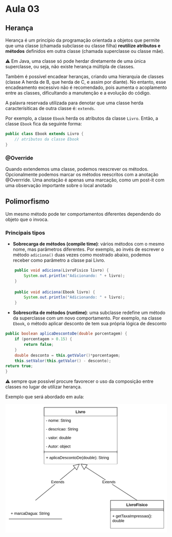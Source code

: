 # Aula 03 

## Herança
Herança é um princípio da programação orientada a objetos que permite que uma classe (chamada subclasse ou classe filha) **reutilize atributos e métodos** definidos em outra classe (chamada superclasse ou classe mãe).

⚠️ Em Java, uma classe só pode herdar diretamente de uma única superclasse, ou seja, não existe herança múltipla de classes.

Também é possível encadear heranças, criando uma hierarquia de classes (classe A herda de B, que herda de C, e assim por diante). No entanto, esse encadeamento excessivo não é recomendado, pois aumenta o acoplamento entre as classes, dificultando a manutenção e a evolução do código.

A palavra reservada utilizada para denotar que uma classe herda caracterísiticas de outra classe é: `extends`.

Por exemplo, a classe `Ebook` herda os atributos da classe `Livro`. Então, a classe `Ebook` fica da seguinte forma:

```java
public class Ebook extends Livro {
    // atributos da classe Ebook
}
```

### @Override

Quando extendemos uma classe, podemos reescrever os métodos. Opcionalmente podemos marcar os métodos reescritos com a anotação @Overrride. Uma anotação é apenas uma marcação, como um post-it com uma observação importante sobre o local anotado

## Polimorfismo
Um mesmo método pode ter comportamentos diferentes dependendo do objeto que o invoca.

### Principais tipos
* **Sobrecarga de métodos (compile time)**: vários métodos com o mesmo nome, mas parâmetros diferentes. Por exemplo, ao invés de escrever o método `adiciona()` duas vezes como mostrado abaixo, podemos receber como parâmetro a classe pai Livro.

```java
    public void adiciona(LivroFisico livro) {
        System.out.println("Adicionando: " + livro);
    }

    public void adiciona(Ebook livro) {
        System.out.println("Adicionando: " + livro);
    }
```

* **Sobrescrita de métodos (runtime)**: uma subclasse redefine um método da superclasse com um novo comportamento. Por exemplo, na classe `Ebook`, o método aplicar desconto de tem sua própria lógica de desconto

```java
public boolean aplicaDescontoDe(double porcentagem) {
    if (porcentagem > 0.15) {
        return false;
    }
    double desconto = this.getValor()*porcentagem;
    this.setValor(this.getValor() - desconto);
return true;
}
```

⚠️ sempre que possível procure favorecer o uso da composição entre classes no lugar de utilizar herança.

Exemplo que será abordado em aula:


![Diagrama UML](UMLDiagram.png)
